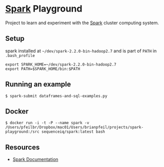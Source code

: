 # [Spark]((https://spark.apache.org)) Playground

Project to learn and experiment with the [Spark](https://spark.apache.org) cluster computing system.

## Setup

spark installed at `~/dev/spark-2.2.0-bin-hadoop2.7` and is part of `PATH` in `.bash_profile`

	export SPARK_HOME=~/dev/spark-2.2.0-bin-hadoop2.7
	export PATH=$SPARK_HOME/bin:$PATH

## Running an example

	$ spark-submit dataframes-and-sql-examples.py

## Docker

	$ docker run -i -t -P --name spark -v /Users/pfeilbr/Dropbox/mac01/Users/brianpfeil/projects/spark-playground:/src sequenceiq/spark:latest bash

## Resources

* [Spark Documentation](https://spark.apache.org/docs/latest/)
